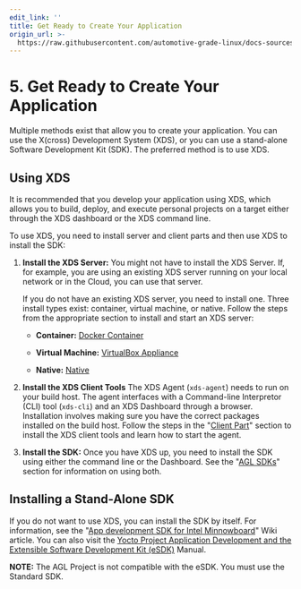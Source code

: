 ```yaml
---
edit_link: ''
title: Get Ready to Create Your Application
origin_url: >-
  https://raw.githubusercontent.com/automotive-grade-linux/docs-sources/master/docs/getting-started/app-workflow-prep-app.md
---
```


<!-- WARNING: This file is generated by fetch_docs.js using /home/boron/Documents/AGL/docs-webtemplate/site/_data/tocs/getting_started/master/image-development-workflow-getting-started-book.yml -->

# 5. Get Ready to Create Your Application #

Multiple methods exist that allow you to create your application.
You can use the X(cross) Development System (XDS), or you can use
a stand-alone Software Development Kit (SDK).
The preferred method is to use XDS.

## Using XDS ##

It is recommended that you develop your application using XDS,
which allows you to build, deploy, and execute personal projects on a target
either through the XDS dashboard or the XDS command line.

To use XDS, you need to install server and client parts
and then use XDS to install the SDK:

1. **Install the XDS Server:**  You might not have to install the XDS Server.
   If, for example, you are using an existing XDS server running on your local network
   or in the Cloud, you can use that server.

   If you do not have an existing XDS server, you need to install one.
   Three install types exist: container, virtual machine, or native.
   Follow the steps from the appropriate section to install and start an XDS server:

   * **Container:** [Docker Container](../../../devguides/reference/xds/part-1/server-part.html#docker-container)

   * **Virtual Machine:** [VirtualBox Appliance](../../../devguides/reference/xds/part-1/server-part.html#virtualbox-appliance)

   * **Native:** [Native](../../../devguides/reference/xds/part-1/server-part.html#native)

2. **Install the XDS Client Tools**  The XDS Agent (``xds-agent``) needs to run on your build host.
   The agent interfaces with a Command-line Interpretor (CLI) tool (``xds-cli``) and an
   XDS Dashboard through a browser.
   Installation involves making sure you have the correct packages installed on the
   build host.
   Follow the steps in the
   "[Client Part](../../../devguides/reference/xds/part-1/client-part.html)"
   section to install the XDS client tools and learn how to start the agent.

3. **Install the SDK:** Once you have XDS up, you need to install the
   SDK using either the command line or the Dashboard.
   See the
   "[AGL SDKs](../../../devguides/reference/xds/part-1/install-sdk.html)"
   section for information on using both.

## Installing a Stand-Alone SDK ##

If you do not want to use XDS, you can install the SDK by itself.
For information, see the
"[App development SDK for Intel Minnowboard](https://wiki.automotivelinux.org/agl-distro/developer_resources_intel_apps)"
Wiki article.
You can also visit the
[Yocto Project Application Development and the Extensible Software Development Kit (eSDK)](https://yoctoproject.org/docs/2.4.4/sdk-manual/sdk-manual.html)
Manual.

**NOTE:** The AGL Project is not compatible with the eSDK.
You must use the Standard SDK.

